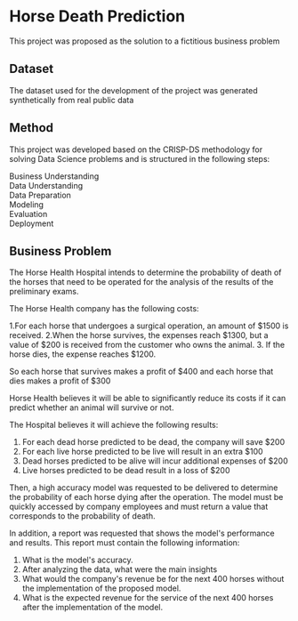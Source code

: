# Horse Death Prediction

This project was proposed as the solution to a fictitious business problem


## Dataset

The dataset used for the development of the project was generated synthetically
from real public data

## Method

This project was developed based on the CRISP-DS methodology for solving Data 
Science problems and is structured in the following steps:

Business Understanding\
Data Understanding\
Data Preparation\
Modeling\
Evaluation\
Deployment

## Business Problem

The Horse Health Hospital intends to determine the probability of death of the
horses that need to be operated for the analysis of the results of the
preliminary exams.

The Horse Health company has the following costs:

1.For each horse that undergoes a surgical operation, an amount of $1500 is received.
2.When the horse survives, the expenses reach $1300, but a value of $200 is received 
from the customer who owns the animal.
3. If the horse dies, the expense reaches $1200.

So each horse that survives makes a profit of $400 and each horse that dies 
makes a profit of $300

Horse Health believes it will be able to significantly reduce its costs if
it can predict whether an animal will survive or not.

The Hospital believes it will achieve the following results:
 
1. For each dead horse predicted to be dead, the company will save $200
2. For each live horse predicted to be live will result in an extra $100
3. Dead horses predicted to be alive will incur additional expenses of $200
4. Live horses predicted to be dead result in a loss of $200

Then, a high accuracy model was requested to be delivered to determine
the probability of each horse dying after the operation.
The model must be quickly accessed by company employees and must return
a value that corresponds to the probability of death.

In addition, a report was requested that shows the model's performance
and results. This report must contain the following information:

1. What is the model's accuracy.
2. After analyzing the data, what were the main insights
3. What would the company's revenue be for the next 400 horses
 without the implementation of the proposed model.
4. What is the expected revenue for the service of the next
 400 horses after the implementation of the model.
